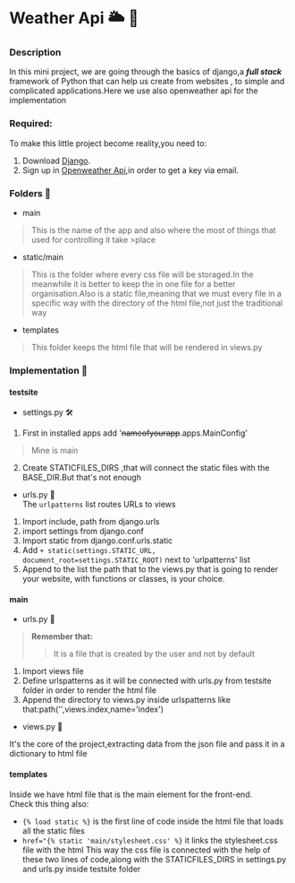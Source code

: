 # Weather Api 🌥️ 🐍
### Description
In this mini project, we are going through the basics of django,a **_full stack_** framework of Python that can help us create from websites , to simple and complicated applications.Here we use also openweather api for the implementation

### Required:
To make this little project become reality,you need to:
1. Download [Django](https://www.programink.com/django-tutorial/django-download-install.html).
2. Sign up in [Openweather Api](https://openweathermap.org/),in order to get a key via email.

### Folders 📁
- main 
> This is the name of the app and also where the most of things that used for controlling it take >place

- static/main
> This is the folder where every css file will be storaged.In the meanwhile it is better 
> to keep the in one file for a better organisation.Also is a static file,meaning that we must 
> every file in a specific way with the directory of the html file,not just the traditional way

- templates
> This folder keeps the html file that will be rendered in views.py

### Implementation 🧰
#### testsite
- settings.py 🛠️
1. First in installed apps add '~~nameofyourapp~~.apps.MainConfig'
>Mine is main
2. Create STATICFILES_DIRS ,that will connect the static files with the BASE_DIR.But that's not enough

- urls.py 🔗 <br>
The `urlpatterns` list routes URLs to views
1. Import include, path from django.urls
2. import settings from django.conf
3. Import static from django.conf.urls.static
4. Add `+ static(settings.STATIC_URL, document_root=settings.STATIC_ROOT)` next to 'urlpatterns' list
5. Append to the list the path that to the views.py that is going to render your website, with functions or classes, is your choice.

#### main
- urls.py 🔗<br>
> <strong>Remember that: </strong> 
>> It is a file that is created by the user and not by default
1. Import views file
2. Define urlspatterns as it will be connected with urls.py from testsite folder in order to render the html file
3. Append the directory to views.py inside urlspatterns like that:path('',views.index,name='index')

- views.py 👀
<p> It's the core of the project,extracting data from the json file and pass it in a dictionary to html file
</p>

#### templates
Inside we have html file that is the main element for the front-end.<br>
Check this thing also:<br>
- `{% load static %}` is the first line of code inside the html file that loads all the static files
- `href="{% static 'main/stylesheet.css' %}` it links the stylesheet.css file with the html
This way the css file is connected with the help of these two lines of code,along with the STATICFILES_DIRS in settings.py and urls.py inside testsite folder
